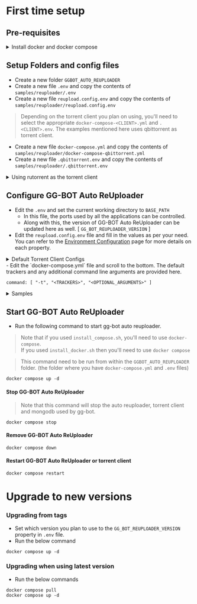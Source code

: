 # First time setup
## Pre-requisites
<details><summary>Install docker and docker compose</summary>

- For windows mac and linux docker desktop can be installed. If you don't have GUI for linux, the you can use the scripts provided in `dev_scripts` folder.
- If you already have `docker` installed and needs to install `docker-compose` only, then you can use the `install_compose.sh`.
- If you wish to install `docker` and `docker compose`, you can use the `install_docker.sh`.
</details>

## Setup Folders and config files
- Create a new folder `GGBOT_AUTO_REUPLOADER`
- Create a new file `.env` and copy the contents of `samples/reuploader/.env`
- Create a new file `reupload.config.env` and copy the contents of `samples/reuploader/reupload.config.env`
> Depending on the torrent client you plan on using, you'll need to select the appropriate `docker-compose-<CLIENT>.yml` and `.<CLIENT>.env`. The examples mentioned here uses qbittorrent as torrent client.
- Create a new file `docker-compose.yml` and copy the contents of `samples/reuploader/docker-compose-qbittorrent.yml`
- Create a new file `.qbittorrent.env` and copy the contents of `samples/reuploader/.qbittorrent.env`

<details><summary>Using rutorrent as the torrent client</summary>

- Create a new file `docker-compose.yml` and copy the contents of `samples/reuploader/docker-compose-rutorrent.yml`
- Create a new file `.rutorrent.env` and copy the contents of `samples/reuploader/.rutorrent.env`
- Create a new file `.htpasswd` and copy the contents of `samples/reuploader/.htpasswd`
> The default username and password for rutorrent will be `admin` and `admin123` respectively. To change this username and password, you can run the steps mentioned in `dev_scripts/create_htpasswd.txt`
</details>

## Configure GG-BOT Auto ReUploader
- Edit the `.env` and set the current working directory to `BASE_PATH`
    - In this file, the ports used by all the applications can be controlled.
    - Along with this, the version of GG-BOT Auto ReUploader can be updated here as well. [ `GG_BOT_REUPLOADER_VERSION` ]
- Edit the `reupload.config.env` file and fill in the values as per your need. You can refer to the [Environment Configuration](https://gitlab.com/NoobMaster669/gg-bot-upload-assistant/-/wikis/auto-reuploader/Environment-Configuration-File) page for more details on each property.
<details><summary>Default Torrent Client Configs</summary>

- When using Qbittorrent, you can set the client configs in `reupload.config.env` as below.
```
client=Qbittorrent
client_host=qbittorrent
client_port=8080
client_username=admin
client_password=adminadmin
client_path=/
```
> If you change the webui password from qbittorrent, then you'll need to set the same username and password to `client_username` and `client_password`.

- When using RuTorrent, you can set the client configs in `reupload.config.env` as below.
```
client=Rutorrent
client_host=http://rutorrent
client_port=80
client_username=admin
client_password=admin123
client_path=/
```
> If you change the default username and password in `.htpasswd` file, then you'll need to set the same values to `client_username` and `client_password`.
</details>
- Edit the `docker-compose.yml` file and scroll to the bottom. The default trackers and any additional command line arguments are provided here.

```
command: [ "-t", "<TRACKERS>", "<OPTIONAL_ARGUMENTS>" ]
```

<details><summary>Samples</summary>

Uploading to trackers ABC and XYZ and using mktorrent to generate torrent.
```
command: [ "-t", "ABC", "XYZ", "--use_mktorrent" ]
```

Uploading to trackers ABC and XYZ and using mktorrent to generate torrent.
```
command: [ "-t", "ABC", "XYZ", "--use_mktorrent" ]
```

Uploading to trackers ABC, PQR, and XYZ.
```
command: [ "-t", "ABC", "PQR", "XYZ" ]
```
</details>

## Start GG-BOT Auto ReUploader
- Run the following command to start gg-bot auto reuploader.
> Note that if you used `install_compose.sh`, you'll need to use `docker-compose`. <br> If you used `install_docker.sh` then you'll need to use `docker compose`

> This command need to be run from within the `GGBOT_AUTO_REUPLOADER` folder. (the folder where you have `docker-compose.yml` and `.env` files)
```
docker compose up -d
```

#### Stop GG-BOT Auto ReUploader
> Note that this command will stop the auto reuploader, torrent client and mongodb used by gg-bot.
```
docker compose stop
```

#### Remove GG-BOT Auto ReUploader
```
docker compose down
```

#### Restart GG-BOT Auto ReUploader or torrent client
```
docker compose restart
```

# Upgrade to new versions
### Upgrading from tags
- Set which version you plan to use to the `GG_BOT_REUPLOADER_VERSION` property in `.env` file.
- Run the below command
```
docker compose up -d
```

### Upgrading when using latest version
- Run the below commands
```
docker compose pull
docker compose up -d
```
